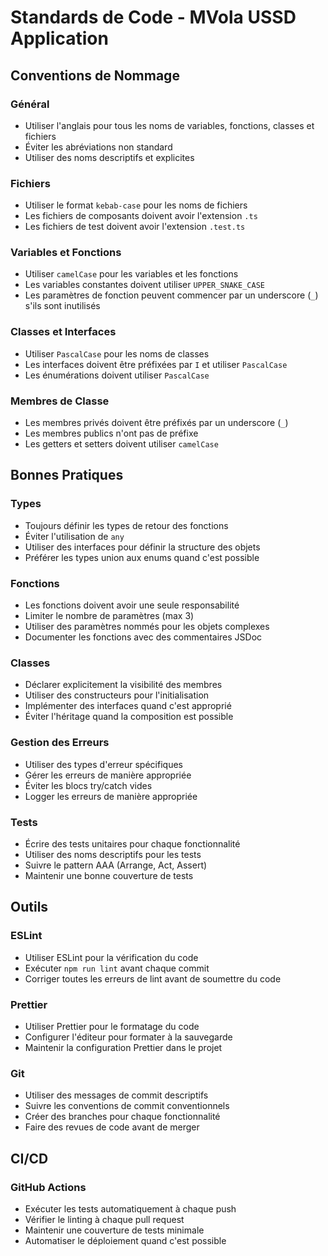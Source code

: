 # Standards de Code - MVola USSD Application

## Conventions de Nommage

### Général
- Utiliser l'anglais pour tous les noms de variables, fonctions, classes et fichiers
- Éviter les abréviations non standard
- Utiliser des noms descriptifs et explicites

### Fichiers
- Utiliser le format `kebab-case` pour les noms de fichiers
- Les fichiers de composants doivent avoir l'extension `.ts`
- Les fichiers de test doivent avoir l'extension `.test.ts`

### Variables et Fonctions
- Utiliser `camelCase` pour les variables et les fonctions
- Les variables constantes doivent utiliser `UPPER_SNAKE_CASE`
- Les paramètres de fonction peuvent commencer par un underscore (`_`) s'ils sont inutilisés

### Classes et Interfaces
- Utiliser `PascalCase` pour les noms de classes
- Les interfaces doivent être préfixées par `I` et utiliser `PascalCase`
- Les énumérations doivent utiliser `PascalCase`

### Membres de Classe
- Les membres privés doivent être préfixés par un underscore (`_`)
- Les membres publics n'ont pas de préfixe
- Les getters et setters doivent utiliser `camelCase`

## Bonnes Pratiques

### Types
- Toujours définir les types de retour des fonctions
- Éviter l'utilisation de `any`
- Utiliser des interfaces pour définir la structure des objets
- Préférer les types union aux enums quand c'est possible

### Fonctions
- Les fonctions doivent avoir une seule responsabilité
- Limiter le nombre de paramètres (max 3)
- Utiliser des paramètres nommés pour les objets complexes
- Documenter les fonctions avec des commentaires JSDoc

### Classes
- Déclarer explicitement la visibilité des membres
- Utiliser des constructeurs pour l'initialisation
- Implémenter des interfaces quand c'est approprié
- Éviter l'héritage quand la composition est possible

### Gestion des Erreurs
- Utiliser des types d'erreur spécifiques
- Gérer les erreurs de manière appropriée
- Éviter les blocs try/catch vides
- Logger les erreurs de manière appropriée

### Tests
- Écrire des tests unitaires pour chaque fonctionnalité
- Utiliser des noms descriptifs pour les tests
- Suivre le pattern AAA (Arrange, Act, Assert)
- Maintenir une bonne couverture de tests

## Outils

### ESLint
- Utiliser ESLint pour la vérification du code
- Exécuter `npm run lint` avant chaque commit
- Corriger toutes les erreurs de lint avant de soumettre du code

### Prettier
- Utiliser Prettier pour le formatage du code
- Configurer l'éditeur pour formater à la sauvegarde
- Maintenir la configuration Prettier dans le projet

### Git
- Utiliser des messages de commit descriptifs
- Suivre les conventions de commit conventionnels
- Créer des branches pour chaque fonctionnalité
- Faire des revues de code avant de merger

## CI/CD

### GitHub Actions
- Exécuter les tests automatiquement à chaque push
- Vérifier le linting à chaque pull request
- Maintenir une couverture de tests minimale
- Automatiser le déploiement quand c'est possible 